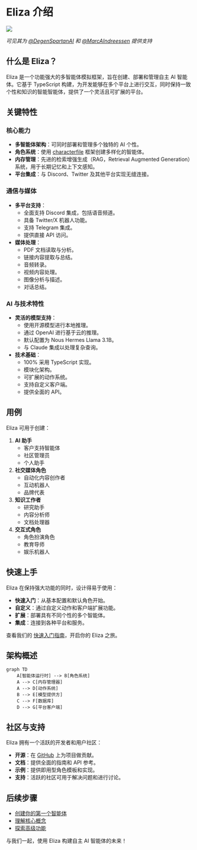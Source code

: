 # Eliza 介绍

![](/img/eliza_banner.jpg)

_可见其为 [@DegenSpartanAI](https://x.com/degenspartanai) 和 [@MarcAIndreessen](https://x.com/pmairca) 提供支持_

## 什么是 Eliza？

Eliza 是一个功能强大的多智能体模拟框架，旨在创建、部署和管理自主 AI 智能体。它基于 TypeScript
构建，为开发能够在多个平台上进行交互，同时保持一致个性和知识的智能智能体，提供了一个灵活且可扩展的平台。

## 关键特性

### 核心能力

- **多智能体架构**：可同时部署和管理多个独特的 AI 个性。
- **角色系统**：使用 [characterfile](https://github.com/lalalune/characterfile/) 框架创建多样化的智能体。
- **内存管理**：先进的检索增强生成（RAG，Retrieval Augmented Generation）系统，用于长期记忆和上下文感知。
- **平台集成**：与 Discord、Twitter 及其他平台实现无缝连接。

### 通信与媒体

- **多平台支持**：
  - 全面支持 Discord 集成，包括语音频道。
  - 具备 Twitter/X 机器人功能。
  - 支持 Telegram 集成。
  - 提供直接 API 访问。
- **媒体处理**：
  - PDF 文档读取与分析。
  - 链接内容提取与总结。
  - 音频转录。
  - 视频内容处理。
  - 图像分析与描述。
  - 对话总结。

### AI 与技术特性

- **灵活的模型支持**：
  - 使用开源模型进行本地推理。
  - 通过 OpenAI 进行基于云的推理。
  - 默认配置为 Nous Hermes Llama 3.1B。
  - 与 Claude 集成以处理复杂查询。
- **技术基础**：
  - 100% 采用 TypeScript 实现。
  - 模块化架构。
  - 可扩展的动作系统。
  - 支持自定义客户端。
  - 提供全面的 API。

## 用例

Eliza 可用于创建：

1. **AI 助手**
   - 客户支持智能体
   - 社区管理员
   - 个人助手
2. **社交媒体角色**
   - 自动化内容创作者
   - 互动机器人
   - 品牌代表
3. **知识工作者**
   - 研究助手
   - 内容分析师
   - 文档处理器
4. **交互式角色**
   - 角色扮演角色
   - 教育导师
   - 娱乐机器人

## 快速上手

Eliza 在保持强大功能的同时，设计得易于使用：

- **快速入门**：从基本配置和默认角色开始。
- **自定义**：通过自定义动作和客户端扩展功能。
- **扩展**：部署具有不同个性的多个智能体。
- **集成**：连接到各种平台和服务。

查看我们的 [快速入门指南](./quickstart.md)，开启你的 Eliza 之旅。

## 架构概述

```mermaid
graph TD
    A[智能体运行时] --> B[角色系统]
    A --> C[内存管理器]
    A --> D[动作系统]
    B --> E[模型提供方]
    C --> F[数据库]
    D --> G[平台客户端]
```

## 社区与支持

Eliza 拥有一个活跃的开发者和用户社区：

- **开源**：在 [GitHub](https://github.com/ai16z/eliza) 上为项目做贡献。
- **文档**：提供全面的指南和 API 参考。
- **示例**：提供即用型角色模板和实现。
- **支持**：活跃的社区可用于解决问题和进行讨论。

## 后续步骤

- [创建你的第一个智能体](../quickstart)
- [理解核心概念](../core/agents)
- [探索高级功能](./guides/advanced.md)

与我们一起，使用 Eliza 构建自主 AI 智能体的未来！
